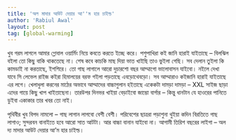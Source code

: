 ```yaml
---
title: 'অল মাদার আউট দেয়ার আ''ম হার চাইল্ড'
author: 'Rabiul Awal'
layout: post
tag: [global-warming]
---
```

খুব গরম লাগলে আমার গ্লোবাল ওয়ার্মিং নিয়ে কবতে করতে ইচ্ছে করে। পশুপাখিরা কই জানি হারাই যাইতাছে – বিলঝিল বইলা তো কিছু বাকি থাকতেছে না। শেষ কবে কাচকি মাছ দিয়া ভাত খাইছি তাও ভুইলা গেছি। সব দেলান তুইলা কি কামডাই না করতাছে, ইশশিরে। তো গাছ লাগালে আরো দুচারশো বছর আম্মাগো ভালোবাসন যাইবো। নইলে দেখা যাবে সি লেভেল রাইজ কইরা হিমালয়ের বরফ গইলা পড়তাছে এবড়োথেবড়ো। সব আম্মারাও কইজানি হারাই যাইতাছে এর লগে। খেলাধুলা করনের মাঠের অভাবে আম্মাদের বাচ্চাগুলান হইতাছে একেকটা দামড়া দামড়া – XXL সাইজ ছাড়া এদের গায়ে কিছু খাপ খাইতাছেনা। তারউপর দিনভর খাইয়া বেড়াইবো জাম্ভো বার্গার – কিন্তু ধানটান যে হাওরের পানিতে ডুইবা একাকার তার খবর তো নাই।

পৃথিবীর খুব বিপদ নামলো – গাছ লাগান লাগবো বেশী বেশী। পরিবেশের ছাত্ররা পড়াশুনা থুইয়া কদিন বিরতিতে গাছ লাগাও; সুন্দরবন বানাইতে হবে আরো সাত আটটা। আর বাচ্চা বানান যাইবো না। আগামী তিরিশ বছরের লাইগা – অল দ্য মাদার আউট দেয়ার আ’ম হার চাইল্ড।